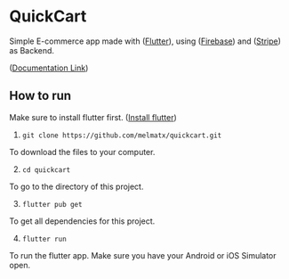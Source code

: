 # QuickCart

Simple E-commerce app made with ([Flutter](https://flutter.dev/)), using ([Firebase](https://firebase.google.com/)) and ([Stripe](https://stripe.com/)) as Backend.

([Documentation Link](https://docs.google.com/document/d/1tlAhzX29zE6Ay9fk3LwANpkGe88aNFfr/edit?usp=share_link&ouid=101654319567756709075&rtpof=true&sd=true))

## How to run

Make sure to install flutter first. ([Install flutter](https://docs.flutter.dev/get-started/install))

1. `git clone https://github.com/melmatx/quickcart.git`

To download the files to your computer.

2. `cd quickcart`

To go to the directory of this project.

3. `flutter pub get`

To get all dependencies for this project.

4. `flutter run`

To run the flutter app. Make sure you have your Android or iOS Simulator open.
